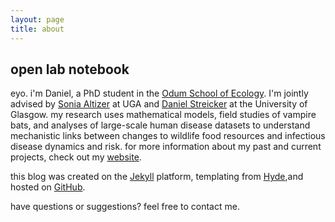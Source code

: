 ```yaml
---
layout: page
title: about
---
```



## open lab notebook

eyo. i'm Daniel, a PhD student in the [Odum School of Ecology](http://www.ecology.uga.edu). I'm jointly advised by [Sonia Altizer](http://altizerlab.uga.edu) at UGA and [Daniel Streicker](http://streickergroup.wordpress.com) at the University of Glasgow. my research uses mathematical models, field studies of vampire bats, and analyses of large-scale human disease datasets to understand mechanistic links between changes to wildlife food resources and infectious disease dynamics and risk. for more information about my past and current projects, check out my [website](http://danieljbecker.weebly.com). 

this blog was created on the [Jekyll](http://jekyllrb.com) platform, templating from [Hyde](http://hyde.getpoole.com),and hosted on [GitHub](https://github.com/danieljbecker).

have questions or suggestions? feel free to contact me.
